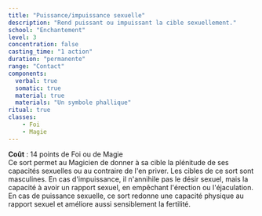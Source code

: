 ```yaml
---
title: "Puissance/impuissance sexuelle"
description: "Rend puissant ou impuissant la cible sexuellement."
school: "Enchantement"
level: 3
concentration: false
casting_time: "1 action"
duration: "permanente"
range: "Contact"
components:
  verbal: true
  somatic: true
  material: true
  materials: "Un symbole phallique"
ritual: true
classes:
    - Foi
    - Magie
---
```

**Coût** : 14 points de Foi ou de Magie    
Ce sort permet au Magicien de donner à sa cible la plénitude de ses capacités sexuelles ou au contraire de l'en priver. Les cibles de ce sort sont masculines. En cas d'impuissance, il n'annihile pas le désir sexuel, mais la capacité à avoir un rapport sexuel, en empêchant l'érection ou l'éjaculation.  
En cas de puissance sexuelle, ce sort redonne une capacité physique au rapport sexuel et améliore aussi sensiblement la fertilité.  
